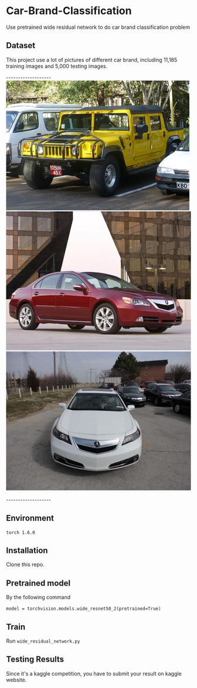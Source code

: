 # Car-Brand-Classification
Use pretrained wide residual network to do car brand classification problem
## Dataset
This project use a lot of pictures of different car brand, including 11,185 training images and 5,000 testing images.
<p>-------------------
  
  <img src='000074.jpg'>  
  <img src='000099.jpg'>
  <img src='000160.jpg'>
  
</p>-------------------

## Environment
```
torch 1.6.0
```
## Installation
Clone this repo.
  
  
## Pretrained model
 By the following command
 ```
 model = torchvision.models.wide_resnet50_2(pretrained=True)
 ```
## Train
Run ```wide_residual_network.py```
## Testing Results
Since it's a kaggle competition, you have to submit your result on kaggle website.
  
